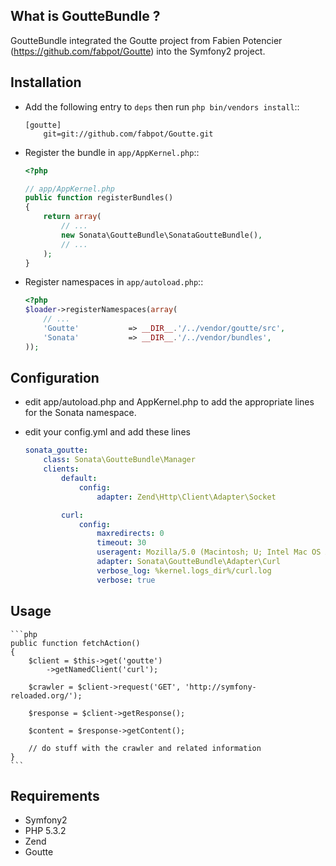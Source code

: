 What is GoutteBundle ?
----------------------

GoutteBundle integrated the Goutte project from Fabien Potencier (https://github.com/fabpot/Goutte) into the Symfony2 project.


Installation
------------

* Add the following entry to ``deps`` then run ``php bin/vendors install``::

    ```
    [goutte]
        git=git://github.com/fabpot/Goutte.git
    ```

* Register the bundle in ``app/AppKernel.php``::

    ```php
    <?php

    // app/AppKernel.php
    public function registerBundles()
    {
        return array(
            // ...
            new Sonata\GoutteBundle\SonataGoutteBundle(),
            // ...
        );
    }
    ```

* Register namespaces in ``app/autoload.php``::

    ```php
    <?php
    $loader->registerNamespaces(array(
        // ...
        'Goutte'           => __DIR__.'/../vendor/goutte/src',
        'Sonata'           => __DIR__.'/../vendor/bundles',
    ));
    ```
    
Configuration
-------------

* edit app/autoload.php and AppKernel.php to add the appropriate lines for the Sonata namespace.
* edit your config.yml and add these lines

    ```yaml
    sonata_goutte:
        class: Sonata\GoutteBundle\Manager
        clients:
            default:
                config:
                    adapter: Zend\Http\Client\Adapter\Socket

            curl:
                config:
                    maxredirects: 0
                    timeout: 30
                    useragent: Mozilla/5.0 (Macintosh; U; Intel Mac OS X 10.6; en-US; rv:1.9.2.3) Gecko/20100401 Firefox/3.6.3
                    adapter: Sonata\GoutteBundle\Adapter\Curl
                    verbose_log: %kernel.logs_dir%/curl.log
                    verbose: true
    ```

Usage
-----
        
    ```php
    public function fetchAction()
    {
        $client = $this->get('goutte')
            ->getNamedClient('curl');

        $crawler = $client->request('GET', 'http://symfony-reloaded.org/');

        $response = $client->getResponse();

        $content = $response->getContent();

        // do stuff with the crawler and related information
    }
    ```



Requirements
------------

* Symfony2
* PHP 5.3.2
* Zend
* Goutte

